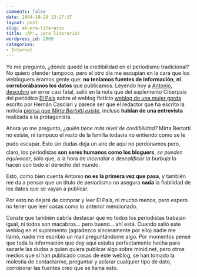 ```yaml
---
comments: false
date: 2004-10-29 13:27:37
layout: post
slug: ah-era-literario
title: ¡Ah!… ¡era literario!
wordpress_id: 2069
categories:
- Internet
---
```


Yo me pregunto, ¿dónde quedó la credibilidad en el periodismo tradicional? No quiero ofender tampoco, pero el otro día me escupían en la cara que los webloguers éramos gente que: **no teníamos fuentes de información**, **ni corroborábamos los datos** que publicamos. Leyendo hoy a [Antonio](http://www.caspa.tv), [descubro](http://www.caspa.tv/archivos/000714.html) un error casi fatal, salió en la nota que del suplemento Ciberpaís del periódico [El País](http://www.elpais.es) sobre el weblog fictício [weblog de una mujer gorda](http://mujergorda.bitacoras.com/) escrito por Hernán Casciari y parece ser que el redactor que ha escrito la noticia [piensa _que Mirta Bertotti existe_](http://orsai.bitacoras.com/img/mirta_en_el_pais.html), incluso **hablan de una entrevista** realizada a la protagonista.





Ahora yo me pregunto, _¿quién tiene más nivel de credibilidad?_ Mirta Bertotti no existe, ni tampoco el resto de la familia todavía no entiendo como se le pudo escapar. Esto sin dudas deja un aire de aquí no perdonamos pero, claro, los periodistas **son seres humanos como los bloguers**, _se pueden equivocar_, sólo que, a la hora de _incendiar o descalificar la burbuja_ lo hacen con todo el derecho del mundo.





Esto, como bien cuenta Antonio **no es la primera vez que pasa**, y también me da a pensar que un título de periodismo no asegura **nada** la fiabilidad de los datos que se vayan a publicar.





Por esto no dejaré de comprar y leer El País, ni mucho menos, pero espero no tener que leer cosas como lo anterior mencionado.





Conste que también cabría destacar que no todos los periodistas trabajan igual, ni todos son macabros… pero bueno… ahí está. Cuando salió este weblog en el suplemento (agradezco sinceramente por ello) nadie me llamó, nadie me escribió un mail preguntándome algo. Por momentos pensé que toda la información que doy aquí estaba perfectamente hecha para sacarle las dudas a quien quiera publicar algo sobre minid.net, pero otros medios que sí han publicado cosas de este weblog, se han tomado la molestia de contactarme, preguntar y aclarar cualquier tipo de dato, corroborar las fuentes creo que se llama esto.




 
